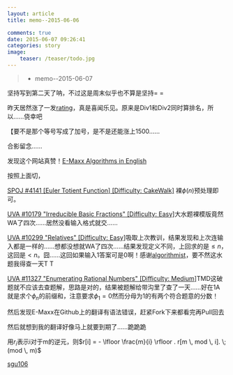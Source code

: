 ```yaml
---
layout: article
title: memo--2015-06-06

comments: true
date: 2015-06-07 09:26:41
categories: story
image:
    teaser: /teaser/todo.jpg
---
```


>* memo--2015-06-07

坚持写到第二天了呐，不过这是周末似乎也不算是坚持= =

昨天居然涨了一发[rating](http://codeforces.com/bestRatingChanges/616577)，真是喜闻乐见。原来是Div1和Div2同时算排名，所以……侥幸吧

【要不是那个等号写成了加号，是不是还能涨上1500……

合影留念……

发现这个网站真赞！[E-Maxx Algorithms in English](http://e-maxx-eng.github.io/index.html)

按照上面切，

[SPOJ #4141 [Euler Totient Function] [Difficulty: CakeWalk]](http://www.spoj.com/problems/ETF/) 裸$\phi(n)$预处理即可。

[UVA #10179 "Irreducible Basic Fractions" [Difficulty: Easy]](https://uva.onlinejudge.org/index.php?option=onlinejudge&page=show_problem&problem=1120)大水题裸模版竟然WA了四次……居然没看输入格式就交……

[UVA #10299 "Relatives" [Difficulty: Easy]](https://uva.onlinejudge.org/index.php?option=onlinejudge&page=show_problem&problem=1240)吸取上次教训，结果发现和上次连输入都是一样的……想都没想就WA了四次……结果发现定义不同，上回求的是$\leq n$，这回是$< n$。囧……这回如果输入1答案可是0啊！感谢[algorithmist](http://www.algorithmist.com/index.php?title=UVa_10299&oldid=13960)，要不然这水题我得查一天T T

[UVA #11327 "Enumerating Rational Numbers" [Difficulty: Medium]](https://uva.onlinejudge.org/index.php?option=com_onlinejudge&Itemid=8&page=show_problem&problem=2302)TMD这破题就不应该去查题解，思路是对的，结果被题解给带沟里了查了一天……好在1A
就是求个$\phi_n$的前缀和，注意要求$\phi_1 = 0$然而分母为1的有两个符合题意的分数！

然后发现E-Maxx在Github上的翻译有语法错误，赶紧Fork下来都看完再Pull回去

然后就想到我的翻译好像马上就要到期了……跪跪跪

用$r_i$表示i对于m的逆元，则$r[i] = - \lfloor \frac{m}{i} \rfloor . r[m \, mod \, i]. \; (mod \, m)$

[sgu106](http://acm.sgu.ru/problem.php?contest=0&problem=106)


